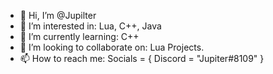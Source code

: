 - 👋 Hi, I’m @Jupilter
- 👀 I’m interested in: Lua, C++, Java
- 🌱 I’m currently learning: C++
- 💞️ I’m looking to collaborate on: Lua Projects.
- 📫 How to reach me:
Socials = {
Discord = "Jupiter#8109"
}

<!---
Jupilter/Jupilter is a ✨ special ✨ repository because its `README.md` (this file) appears on your GitHub profile.
You can click the Preview link to take a look at your changes.
--->
